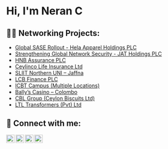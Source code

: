 <h1>Hi, I'm Neran C </h1>

<h2>👨‍💻 Networking Projects:</h2>

- [Global SASE Rollout - Hela Apparel Holdings PLC](https://github.com/GunarathnaNCharitha/Global-SASE-Rollout---Hela-Apparel-Holdings-PLC/edit/main/README.md)
- [Strengthening Global Network Security - JAT Holdings PLC](https://github.com/GunarathnaNCharitha/Strengthening-Global-Network-Security---JAT-Holdings-PLC/blob/main/README.md)
- [HNB Assurance PLC](https://github.com/GunarathnaNCharitha/Redesign-of-HNB-Assurance-s-Enterprise-Network)
- [Ceylinco Life Insurance Ltd]()
- [SLIIT Northern UNI – Jaffna]()
- [LCB Finance PLC]()
- [ICBT Campus (Multiple Locations)]()
- [Bally’s Casino – Colombo]()
- [CBL Group (Ceylon Biscuits Ltd)]()
- [LTL Transformers (Pvt) Ltd]()

<h2> 🤳 Connect with me:</h2>

[<img align="left" alt="JoshMadakor | YouTube" width="22px" src="https://cdn.jsdelivr.net/npm/simple-icons@v3/icons/youtube.svg" />][youtube]
[<img align="left" alt="JoshMadakor | Twitter" width="22px" src="https://cdn.jsdelivr.net/npm/simple-icons@v3/icons/twitter.svg" />][twitter]
[<img align="left" alt="JoshMadakor | LinkedIn" width="22px" src="https://cdn.jsdelivr.net/npm/simple-icons@v3/icons/linkedin.svg" />][linkedin]
[<img align="left" alt="JoshMadakor | Instagram" width="22px" src="https://cdn.jsdelivr.net/npm/simple-icons@v3/icons/instagram.svg" />][instagram]

[twitter]: https://twitter.com/joshmadakor
[youtube]: https://www.youtube.com/c/joshmadakor
[instagram]: https://www.instagram.com/joshmadakor/
[linkedin]: https://linkedin.com/in/joshmadakor

<!--
**joshmadakor1/joshmadakor1** is a ✨ _special_ ✨ repository because its `README.md` (this file) appears on your GitHub profile.

Here are some ideas to get you started:

- 🔭 I’m currently working on ...
- 🌱 I’m currently learning ...
- 👯 I’m looking to collaborate on ...
- 🤔 I’m looking for help with ...
- 💬 Ask me about ...
- 📫 How to reach me: ...
- 😄 Pronouns: ...
- ⚡ Fun fact: ...
-->
